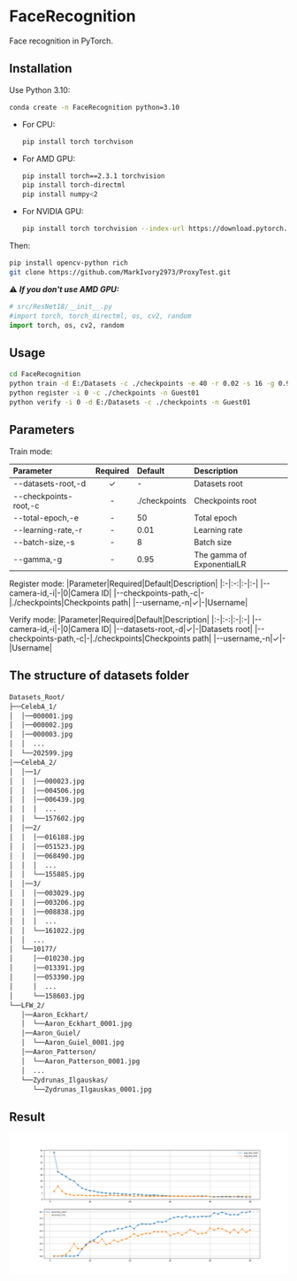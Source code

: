 # FaceRecognition

Face recognition in PyTorch.

## Installation

Use Python 3.10:

```bash
conda create -n FaceRecognition python=3.10
```

- For CPU:

  ```bash
  pip install torch torchvison
  ```

- For AMD GPU:

  ```bash
  pip install torch==2.3.1 torchvision
  pip install torch-directml
  pip install numpy<2
  ```

- For NVIDIA GPU:

  ```bash
  pip install torch torchvision --index-url https://download.pytorch.org/whl/cuxxx
  ```

Then:

```bash
pip install opencv-python rich
git clone https://github.com/MarkIvory2973/ProxyTest.git
```

⚠ ***If you don't use AMD GPU:***

```python
# src/ResNet18/__init__.py
#import torch, torch_directml, os, cv2, random
import torch, os, cv2, random
```

## Usage

```bash
cd FaceRecognition
python train -d E:/Datasets -c ./checkpoints -e 40 -r 0.02 -s 16 -g 0.94
python register -i 0 -c ./checkpoints -n Guest01
python verify -i 0 -d E:/Datasets -c ./checkpoints -n Guest01
```

## Parameters

Train mode:

|Parameter|Required|Default|Description|
|:-|:-:|:-|:-|
|--datasets-root,-d|✓|-|Datasets root|
|--checkpoints-root,-c|-|./checkpoints|Checkpoints root|
|--total-epoch,-e|-|50|Total epoch|
|--learning-rate,-r|-|0.01|Learning rate|
|--batch-size,-s|-|8|Batch size|
|--gamma,-g|-|0.95|The gamma of ExponentialLR|

Register mode:
|Parameter|Required|Default|Description|
|:-|:-:|:-|:-|
|--camera-id,-i|-|0|Camera ID|
|--checkpoints-path,-c|-|./checkpoints|Checkpoints path|
|--username,-n|✓|-|Username|

Verify mode:
|Parameter|Required|Default|Description|
|:-|:-:|:-|:-|
|--camera-id,-i|-|0|Camera ID|
|--datasets-root,-d|✓|-|Datasets root|
|--checkpoints-path,-c|-|./checkpoints|Checkpoints path|
|--username,-n|✓|-|Username|

## The structure of datasets folder

```bash
Datasets_Root/
├──CelebA_1/
│  │──000001.jpg
│  │──000002.jpg
│  │──000003.jpg
│  │  ...
│  └──202599.jpg
│──CelebA_2/
│  │──1/
│  │  │──000023.jpg
│  │  │──004506.jpg
│  │  │──006439.jpg
│  │  │  ...
│  │  └──157602.jpg
│  │──2/
│  │  │──016188.jpg
│  │  │──051523.jpg
│  │  │──068490.jpg
│  │  │  ...
│  │  └──155885.jpg
│  │──3/
│  │  │──003029.jpg
│  │  │──003206.jpg
│  │  │──008838.jpg
│  │  │  ...
│  │  └──161022.jpg
│  │  ...
│  └──10177/
│     │──010230.jpg
│     │──013391.jpg
│     │──053390.jpg
│     │  ...
│     └──158603.jpg
└──LFW_2/
   │──Aaron_Eckhart/
   │  └──Aaron_Eckhart_0001.jpg
   │──Aaron_Guiel/
   │  └──Aaron_Guiel_0001.jpg
   │──Aaron_Patterson/
   │  └──Aaron_Patterson_0001.jpg
   │  ...
   └──Zydrunas_Ilgauskas/
      └──Zydrunas_Ilgauskas_0001.jpg
```

## Result

![The result of training](https://raw.githubusercontent.com/MarkIvory2973/FaceRecognition/main/imgs/result.png)
